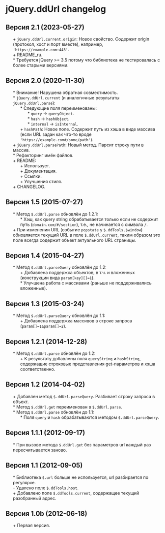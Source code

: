 # jQuery.ddUrl changelog


## Версия 2.1 (2023-05-27)
* \+ `jQuery.ddUrl.current.origin`: Новое свойство. Содержит origin (протокол, хост и порт вместе), например, `'https://example.com:443'`.
* \+ README_ru.
* \* Требуется jQuery >= 3.5 потому что библиотека не тестировалась с более старыми версиями.


## Версия 2.0 (2020-11-30)
* \* Внимание! Нарушена обратная совместимость.
* \* `jQuery.ddUrl.current` (и аналогичные результаты `jQuery.ddUrl.parse`):
	* \* Следующие поля переименованы:
		* \* `query` → `queryObject`.
		* \* `hash` → `hashObject`.
		* \* `internal` → `isInternal`.
	* \+ `hashPath`: Новое поле. Содержит путь из хэша в виде массива (если URL задан как что-то вроде `'https://example.com#/some/path'`).
* \+ `jQuery.ddUrl.parsePath`: Новый метод. Парсит строку пути в массив.
* \* Рефакторинг имён файлов.
* \+ README:
	* \+ Использует.
	* \+ Документация.
	* \+ Ссылки.
	* \+ Улучшения стиля.
* \+ CHANGELOG.


## Версия 1.5 (2015-07-27)
* \* Метод `$.ddUrl.parse` обновлён до 1.2.1:
	* \* Хэш, как query string обрабатывается только если не содержит путь (`domain.com/#/section`), т.е., не начинается с символа `/`.
* \+ При изменении URL (событие `popstate` у `$.ddTools.$window`) обновляется текущий URL в поле `$.ddUrl.current`, таким образом это поле всегда содержит объект актуального URL страницы.


## Версия 1.4 (2015-04-27)
* \* Метод `$.ddUrl.parseQuery` обновлён до 1.2:
	* \+ Добавлена поддержка объектов, в т.ч. и вложенных (конструкции вида `param[key][]=1`).
	* \* Улучшена работа с массивами (раньше не поддерживались вложенные).


## Версия 1.3 (2015-03-24)
* \* Метод `$.ddUrl.parseQuery` обновлён до 1.1:
	* \+ Добавлена поддержка массивов в строке запроса (`param[]=1&param[]=2`).


## Версия 1.2.1 (2014-12-28)
* \* Метод `$.ddUrl.parse` обновлён до 1.2:
	* \+ К результату добавлены поля `queryString` и `hashString`, содержащие строковые представления get-параметров и хэша соответственно.


## Версия 1.2 (2014-04-02)
* \+ Добавлен метод `$.ddUrl.parseQuery`. Разбивает строку запроса в объект.
* \* Метод `$.ddUrl.get` переименован в `$.ddUrl.parse`.
* \* Метод `$.ddUrl.parse` обновлён до 1.1:
	* \* Поля `query` и `hash` обрабатываются методом `$.ddUrl.parseQuery`.


## Версия 1.1.1 (2012-09-17)
* \* При вызове метода `$.ddUrl.get` без параметров url каждый раз пересчитывается заново.


## Версия 1.1 (2012-09-05)
* \* Библиотека `$.url` больше не используется, url разбирается по регулярке.
* \- Удалено поле `$.ddTools.host`.
* \+ Добавлено поле `$.ddTools.current`, содержащее текущий разобранный адрес.


## Версия 1.0b (2012-06-18)
* \+ Первая версия.


<link rel="stylesheet" type="text/css" href="https://raw.githack.com/DivanDesign/CSS.ddMarkdown/master/style.min.css" />
<style>ul{list-style:none;}</style>